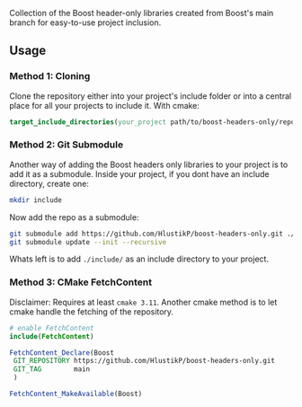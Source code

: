 Collection of the Boost header-only libraries created from Boost's main branch for easy-to-use project inclusion.

## Usage

### Method 1: Cloning
Clone the repository either into your project's include folder or into a central place for all your projects to include it.  With cmake:
```cmake
target_include_directories(your_project path/to/boost-headers-only/repo)
```

### Method 2: Git Submodule
Another way of adding the Boost headers only libraries to your project is to add it as a submodule.
Inside your project, if you dont have an include directory, create one:
```bash
mkdir include
```
Now add the repo as a submodule:
```bash
git submodule add https://github.com/HlustikP/boost-headers-only.git ./include
git submodule update --init --recursive
```
Whats left is to add `./include/` as an include directory to your project.

### Method 3: CMake FetchContent
Disclaimer: Requires at least `cmake 3.11`.
Another cmake method is to let cmake handle the fetching of the repository.
```cmake
# enable FetchContent
include(FetchContent)

FetchContent_Declare(Boost
 GIT_REPOSITORY https://github.com/HlustikP/boost-headers-only.git
 GIT_TAG        main
 )

FetchContent_MakeAvailable(Boost)
```
